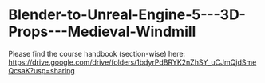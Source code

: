 # Blender-to-Unreal-Engine-5---3D-Props---Medieval-Windmill

Please find the course handbook (section-wise) here: https://drive.google.com/drive/folders/1bdyrPdBRYK2nZhSY_uCJmQjdSmeQcsaK?usp=sharing

